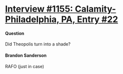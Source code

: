 # [Interview #1155: Calamity-Philadelphia, PA, Entry #22](https://www.theoryland.com/intvmain.php?i=1155#22)

#### Question

Did Theopolis turn into a shade?

#### Brandon Sanderson

RAFO (just in case)

